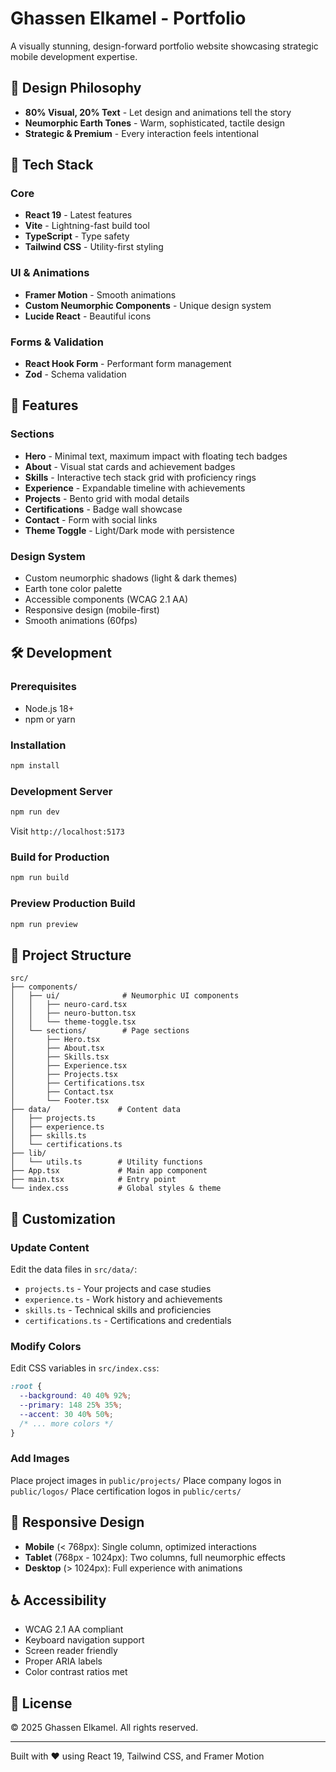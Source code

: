# Ghassen Elkamel - Portfolio

A visually stunning, design-forward portfolio website showcasing strategic mobile development expertise.

## 🎨 Design Philosophy

- **80% Visual, 20% Text** - Let design and animations tell the story
- **Neumorphic Earth Tones** - Warm, sophisticated, tactile design
- **Strategic & Premium** - Every interaction feels intentional

## 🚀 Tech Stack

### Core
- **React 19** - Latest features
- **Vite** - Lightning-fast build tool
- **TypeScript** - Type safety
- **Tailwind CSS** - Utility-first styling

### UI & Animations
- **Framer Motion** - Smooth animations
- **Custom Neumorphic Components** - Unique design system
- **Lucide React** - Beautiful icons

### Forms & Validation
- **React Hook Form** - Performant form management
- **Zod** - Schema validation

## 🎯 Features

### Sections
- **Hero** - Minimal text, maximum impact with floating tech badges
- **About** - Visual stat cards and achievement badges
- **Skills** - Interactive tech stack grid with proficiency rings
- **Experience** - Expandable timeline with achievements
- **Projects** - Bento grid with modal details
- **Certifications** - Badge wall showcase
- **Contact** - Form with social links
- **Theme Toggle** - Light/Dark mode with persistence

### Design System
- Custom neumorphic shadows (light & dark themes)
- Earth tone color palette
- Accessible components (WCAG 2.1 AA)
- Responsive design (mobile-first)
- Smooth animations (60fps)

## 🛠️ Development

### Prerequisites
- Node.js 18+
- npm or yarn

### Installation

```bash
npm install
```

### Development Server

```bash
npm run dev
```

Visit `http://localhost:5173`

### Build for Production

```bash
npm run build
```

### Preview Production Build

```bash
npm run preview
```

## 📁 Project Structure

```
src/
├── components/
│   ├── ui/              # Neumorphic UI components
│   │   ├── neuro-card.tsx
│   │   ├── neuro-button.tsx
│   │   └── theme-toggle.tsx
│   └── sections/        # Page sections
│       ├── Hero.tsx
│       ├── About.tsx
│       ├── Skills.tsx
│       ├── Experience.tsx
│       ├── Projects.tsx
│       ├── Certifications.tsx
│       ├── Contact.tsx
│       └── Footer.tsx
├── data/               # Content data
│   ├── projects.ts
│   ├── experience.ts
│   ├── skills.ts
│   └── certifications.ts
├── lib/
│   └── utils.ts        # Utility functions
├── App.tsx             # Main app component
├── main.tsx            # Entry point
└── index.css           # Global styles & theme
```

## 🎨 Customization

### Update Content

Edit the data files in `src/data/`:
- `projects.ts` - Your projects and case studies
- `experience.ts` - Work history and achievements
- `skills.ts` - Technical skills and proficiencies
- `certifications.ts` - Certifications and credentials

### Modify Colors

Edit CSS variables in `src/index.css`:

```css
:root {
  --background: 40 40% 92%;
  --primary: 148 25% 35%;
  --accent: 30 40% 50%;
  /* ... more colors */
}
```

### Add Images

Place project images in `public/projects/`
Place company logos in `public/logos/`
Place certification logos in `public/certs/`

## 📱 Responsive Design

- **Mobile** (< 768px): Single column, optimized interactions
- **Tablet** (768px - 1024px): Two columns, full neumorphic effects
- **Desktop** (> 1024px): Full experience with animations

## ♿ Accessibility

- WCAG 2.1 AA compliant
- Keyboard navigation support
- Screen reader friendly
- Proper ARIA labels
- Color contrast ratios met

## 📄 License

© 2025 Ghassen Elkamel. All rights reserved.

---

Built with ❤️ using React 19, Tailwind CSS, and Framer Motion
